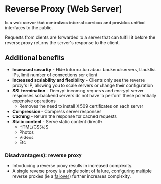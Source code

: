 # Reverse Proxy (Web Server)
Is a web server that centralizes internal services and provides unified interfaces to the public.

Requests from clients are forwarded to a server that can fulfill it before the reverse proxy returns the server's response to the client.

## Additional benefits
- **Increased security** - Hide information about backend servers, blacklist IPs, limit number of connections per client
- **Increased scalability and flexibility** - Clients only see the reverse proxy's IP, allowing you to scale servers or change their configuration
- **SSL termination** - Decrypt incoming requests and encrypt server responses so backend servers do not have to perform these potentially expensive operations
    - Removes the need to install X.509 certificates on each server
- **Compression** - Compress server responses
- **Caching** - Return the response for cached requests
- **Static content** - Serve static content directly
    - HTML/CSS/JS
    - Photos
    - Videos
    - Etc
### Disadvantage(s): reverse proxy
- Introducing a reverse proxy results in increased complexity.
- A single reverse proxy is a single point of failure, configuring multiple reverse proxies (ie a [failover](availability-patterns.md##Fail-Over)) further increases complexity.